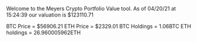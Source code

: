 Welcome to the Meyers Crypto Portfolio Value tool. 
As of 04/20/21 at 15:24:39 our valuation is $123110.71 

BTC Price = $56906.21
 ETH Price = $2329.01
BTC Holdings = 1.06BTC
 ETH holdings = 26.960005962ETH 
